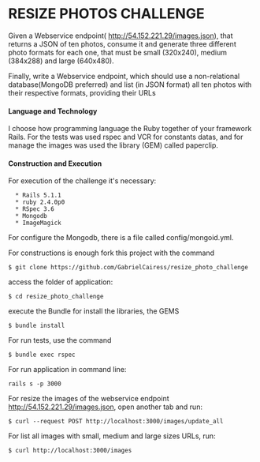 # RESIZE PHOTOS CHALLENGE

  Given a Webservice endpoint(​ http://54.152.221.29/images.json​ ), that returns a JSON of
ten photos, consume it and generate three different photo formats for each one, that must
be small (320x240), medium (384x288) and large (640x480).

  Finally, write a Webservice endpoint, which should use a non-relational
database(MongoDB preferred) and list (in JSON format) all ten photos with their
respective formats, providing their URLs

#### Language and Technology

  I choose how programming language the Ruby together of your framework Rails.
  For the tests was used rspec and VCR for constants datas, and for manage the images
was used the library (GEM) called paperclip.

#### Construction and Execution

  For execution of the challenge it's necessary:

      * Rails 5.1.1
      * ruby 2.4.0p0
      * RSpec 3.6
      * Mongodb
      * ImageMagick

  For configure the Mongodb, there is a file called config/mongoid.yml.

  For constructions is enough fork this project with the command

    $ git clone https://github.com/GabrielCairess/resize_photo_challenge

  access the folder of application:

    $ cd resize_photo_challenge

  execute the Bundle for install the libraries, the GEMS

    $ bundle install

  For run tests, use the command

    $ bundle exec rspec

  For run application in command line:

    rails s -p 3000

  For resize the images of the webservice endpoint http://54.152.221.29/images.json, open another tab and run:

    $ curl --request POST http://localhost:3000/images/update_all

  For list all images with small, medium and large sizes URLs, run:

    $ curl http://localhost:3000/images
